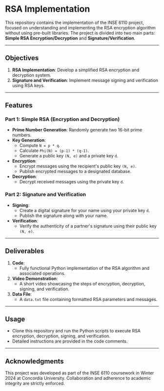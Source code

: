 # RSA Implementation

This repository contains the implementation of the INSE 6110 project, focused on understanding and implementing the RSA encryption algorithm without using pre-built libraries. The project is divided into two main parts: **Simple RSA Encryption/Decryption** and **Signature/Verification**.

---

## Objectives
1. **RSA Implementation**: Develop a simplified RSA encryption and decryption system.
2. **Signature and Verification**: Implement message signing and verification using RSA keys.

---

## Features
### Part 1: Simple RSA (Encryption and Decryption)
- **Prime Number Generation**: Randomly generate two 16-bit prime numbers.
- **Key Generation**:
  - Compute `N = p * q`.
  - Calculate `Phi(N) = (p-1) * (q-1)`.
  - Generate a public key `(N, e)` and a private key `d`.
- **Encryption**:
  - Encrypt messages using the recipient's public key `(N, e)`.
  - Publish encrypted messages to a designated database.
- **Decryption**:
  - Decrypt received messages using the private key `d`.

### Part 2: Signature and Verification
- **Signing**:
  - Create a digital signature for your name using your private key `d`.
  - Publish the signature along with your name.
- **Verification**:
  - Verify the authenticity of a partner's signature using their public key `(N, e)`.

---

## Deliverables
1. **Code**:
   - Fully functional Python implementation of the RSA algorithm and associated operations.
2. **Video Demonstration**:
   - A short video showcasing the steps of encryption, decryption, signing, and verification.
3. **Data File**:
   - A `data.txt` file containing formatted RSA parameters and messages.

---

## Usage
- Clone this repository and run the Python scripts to execute RSA encryption, decryption, signing, and verification.
- Detailed instructions are provided in the code comments.

---

## Acknowledgments
This project was developed as part of the INSE 6110 coursework in Winter 2024 at Concordia University. Collaboration and adherence to academic integrity are strictly enforced.

